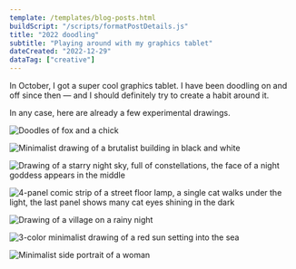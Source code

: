 ```yaml
---
template: /templates/blog-posts.html
buildScript: "/scripts/formatPostDetails.js"
title: "2022 doodling"
subtitle: "Playing around with my graphics tablet"
dateCreated: "2022-12-29"
dataTag: ["creative"]
---
```


In October, I got a super cool graphics tablet. I have been doodling on and off since then — and I should definitely try to create a habit around it.

In any case, here are already a few experimental drawings.

![Doodles of fox and a chick](/images/20221229-animal-doodles.webp)

![Minimalist drawing of a brutalist building in black and white](/images/20221229-brutalist.webp)

![Drawing of a starry night sky, full of constellations, the face of a night goddess appears in the middle](/images/20221229-constellations.webp)

![4-panel comic strip of a street floor lamp, a single cat walks under the light, the last panel shows many cat eyes shining in the dark](/images/20221229-kitty-cat.webp)

![Drawing of a village on a rainy night](/images/20221229-rainy-night.webp)

![3-color minimalist drawing of a red sun setting into the sea](/images/20221229-sunset.webp)

![Minimalist side portrait of a woman](/images/20221229-woman.webp)
